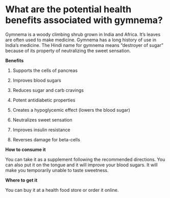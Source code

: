 # What are the potential health benefits associated with gymnema?

Gymnema is a woody climbing shrub grown in India and Africa. It’s leaves are often used
to make medicine. Gymnema has a long history of use in India’s medicine. The Hindi name for gymnema means “destroyer of sugar” because of its property of neutralizing the sweet sensation.

**Benefits**

1. Supports the cells of pancreas

2. Improves blood sugars

3. Reduces sugar and carb cravings

4. Potent antidiabetic properties

5. Creates a hypoglycemic effect (lowers the blood sugar)

6. Neutralizes sweet sensation

7. Improves insulin resistance

8. Reverses damage for beta-cells

**How to consume it**

You can take it as a supplement following the recommended directions. You can also put it on the tongue and it will improve your blood sugars. It will make you temporarily unable to taste sweetness.

**Where to get it**

You can buy it at a health food store or order it online.